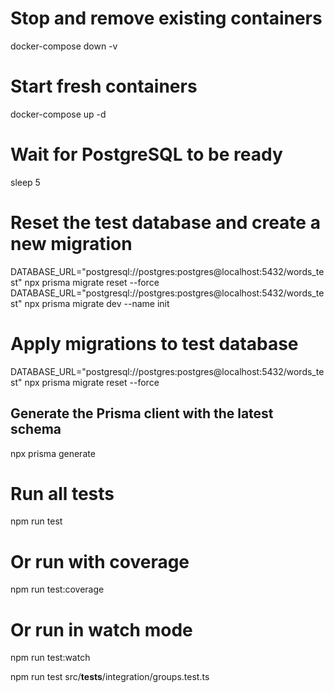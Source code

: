 # Stop and remove existing containers
docker-compose down -v

# Start fresh containers
docker-compose up -d

# Wait for PostgreSQL to be ready
sleep 5

# Reset the test database and create a new migration
DATABASE_URL="postgresql://postgres:postgres@localhost:5432/words_test" npx prisma migrate reset --force
DATABASE_URL="postgresql://postgres:postgres@localhost:5432/words_test" npx prisma migrate dev --name init

# Apply migrations to test database
DATABASE_URL="postgresql://postgres:postgres@localhost:5432/words_test" npx prisma migrate reset --force

## Generate the Prisma client with the latest schema
npx prisma generate

# Run all tests
npm run test

# Or run with coverage
npm run test:coverage

# Or run in watch mode
npm run test:watch

npm run test src/__tests__/integration/groups.test.ts